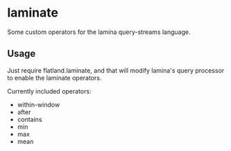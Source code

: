 # laminate

Some custom operators for the lamina query-streams language.

## Usage

Just require flatland.laminate, and that will modify lamina's query processor to enable the laminate operators.

Currently included operators:

- within-window
- after
- contains
- min
- max
- mean
